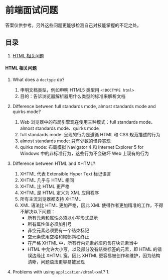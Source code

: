 # 前端面试问题
答案仅供参考。另外这些问题更能够检测自己对技能掌握的不足之处。


## 目录
1. [HTML 相关问题](#html-quesition)

#### <a name='html-quesition'>HTML 相关问题</a>

1. What does a `doctype` do?
    1. 申明文档类型，例如申明 HTML5 类型用 `<!DOCTYPE html>`
    2. 目的：告诉浏览器解析器用什么类型的标准来解析文档
    
2. Difference between full standards mode, almost standards mode and quirks mode?
    1. Web 浏览器中的布局引擎现在使用三种模式：full standards mode、almost standards mode、quirks mode
    2. full standards mode: 呈现的行为是遵循 HTML 和 CSS 规范描述的行为
    3. almost standards mode: 只有少数的怪异实现
    4. quirks mode: 布局模拟 Navigator 4 和 Internet Explorer 5 for Windows 中的非标准行为，这些行为不会破坏 Web 上现有的行为
    
3. Difference between HTML and XHTML?
    1. XHTML 代表 Extensible Hyper Text 标记语言
    2. XHTML 几乎与 HTML 相同
    3. XHTML 比 HTML 更严格
    4. XHTML 是 HTML 定义为 XML 应用程序
    5. 所有主流浏览器都支持 XHTML
    6. XML 语法比 HTML 更加严格，因此 XML 使得作者更加精准的工作，不得不解决以下问题：
        * 所有元素和属性必须以小写形式显示
        * 所有属性值必须加引号
        * 非空元素必须要有一个结束标记
        * 空元素使用空格和尾部斜杠终止
        * 在严格 XHTML 中，所有行内元素必须包含在块元素当中
        * HTML 中允许大小写，以及部分没有结束标签的元素，即 HTML 的错误边缘比 XHTML 宽。因此 XHTML 更容易被创作和维护，因为结构清晰，问题语法更容易被发现

3. Problems with using `application/xhtml+xml`?
    1.
    
